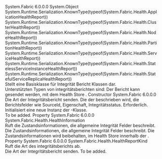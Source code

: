 <Type Name="HealthReport" FullName="System.Fabric.Health.HealthReport">
  <TypeSignature Language="C#" Value="public abstract class HealthReport" />
  <TypeSignature Language="ILAsm" Value=".class public auto ansi abstract beforefieldinit HealthReport extends System.Object" />
  <TypeSignature Language="DocId" Value="T:System.Fabric.Health.HealthReport" />
  <TypeSignature Language="VB.NET" Value="Public MustInherit Class HealthReport" />
  <TypeSignature Language="F#" Value="type HealthReport = class" />
  <AssemblyInfo>
    <AssemblyName>System.Fabric</AssemblyName>
    <AssemblyVersion>6.0.0.0</AssemblyVersion>
  </AssemblyInfo>
  <Base>
    <BaseTypeName>System.Object</BaseTypeName>
  </Base>
  <Interfaces />
  <Attributes>
    <Attribute>
      <AttributeName>System.Runtime.Serialization.KnownType(typeof(System.Fabric.Health.ApplicationHealthReport))</AttributeName>
    </Attribute>
    <Attribute>
      <AttributeName>System.Runtime.Serialization.KnownType(typeof(System.Fabric.Health.ClusterHealthReport))</AttributeName>
    </Attribute>
    <Attribute>
      <AttributeName>System.Runtime.Serialization.KnownType(typeof(System.Fabric.Health.NodeHealthReport))</AttributeName>
    </Attribute>
    <Attribute>
      <AttributeName>System.Runtime.Serialization.KnownType(typeof(System.Fabric.Health.PartitionHealthReport))</AttributeName>
    </Attribute>
    <Attribute>
      <AttributeName>System.Runtime.Serialization.KnownType(typeof(System.Fabric.Health.ServiceHealthReport))</AttributeName>
    </Attribute>
    <Attribute>
      <AttributeName>System.Runtime.Serialization.KnownType(typeof(System.Fabric.Health.StatelessServiceInstanceHealthReport))</AttributeName>
    </Attribute>
    <Attribute>
      <AttributeName>System.Runtime.Serialization.KnownType(typeof(System.Fabric.Health.StatefulServiceReplicaHealthReport))</AttributeName>
    </Attribute>
  </Attributes>
  <Docs>
    <summary>
      <para>Stellt eine Basisklasse für Integrität Bericht Klassen dar.</para>
    </summary>
    <remarks>
      <para>Unterstützten Typen von integritätsberichten sind:<list type="bullet"><item><description><see cref="T:System.Fabric.Health.ApplicationHealthReport" /></description></item><item><description><see cref="T:System.Fabric.Health.ClusterHealthReport" /></description></item><item><description><see cref="T:System.Fabric.Health.NodeHealthReport" /></description></item><item><description><see cref="T:System.Fabric.Health.PartitionHealthReport" /></description></item><item><description><see cref="T:System.Fabric.Health.ServiceHealthReport" /></description></item><item><description><see cref="T:System.Fabric.Health.StatelessServiceInstanceHealthReport" /></description></item><item><description><see cref="T:System.Fabric.Health.StatefulServiceReplicaHealthReport" /></description></item></list></para>
      <para>Der Bericht kann gesendet werden, mit dem Health Store <see cref="M:System.Fabric.FabricClient.HealthClient.ReportHealth(System.Fabric.Health.HealthReport)" />.</para>
    </remarks>
  </Docs>
  <Members>
    <Member MemberName=".ctor">
      <MemberSignature Language="C#" Value="protected HealthReport (System.Fabric.Health.HealthReportKind kind, System.Fabric.Health.HealthInformation healthInformation);" />
      <MemberSignature Language="ILAsm" Value=".method familyhidebysig specialname rtspecialname instance void .ctor(valuetype System.Fabric.Health.HealthReportKind kind, class System.Fabric.Health.HealthInformation healthInformation) cil managed" />
      <MemberSignature Language="DocId" Value="M:System.Fabric.Health.HealthReport.#ctor(System.Fabric.Health.HealthReportKind,System.Fabric.Health.HealthInformation)" />
      <MemberSignature Language="F#" Value="new System.Fabric.Health.HealthReport : System.Fabric.Health.HealthReportKind * System.Fabric.Health.HealthInformation -&gt; System.Fabric.Health.HealthReport" Usage="new System.Fabric.Health.HealthReport (kind, healthInformation)" />
      <MemberType>Constructor</MemberType>
      <AssemblyInfo>
        <AssemblyName>System.Fabric</AssemblyName>
        <AssemblyVersion>6.0.0.0</AssemblyVersion>
      </AssemblyInfo>
      <Parameters>
        <Parameter Name="kind" Type="System.Fabric.Health.HealthReportKind" />
        <Parameter Name="healthInformation" Type="System.Fabric.Health.HealthInformation" />
      </Parameters>
      <Docs>
        <param name="kind">
          <para>Die Art der Integritätsbericht senden. </para>
        </param>
        <param name="healthInformation">
          <para>Die <see cref="T:System.Fabric.Health.HealthInformation" /> der beschrieben wird, die Berichtsfelder wie SourceId, Eigenschaft, Integritätsstatus. Erforderlich.</para>
        </param>
        <summary>
          <para>Initialisiert eine neue Instanz der <see cref="T:System.Fabric.Health.HealthReport" />-Klasse.</para>
        </summary>
        <remarks>To be added.</remarks>
      </Docs>
    </Member>
    <Member MemberName="HealthInformation">
      <MemberSignature Language="C#" Value="public System.Fabric.Health.HealthInformation HealthInformation { get; }" />
      <MemberSignature Language="ILAsm" Value=".property instance class System.Fabric.Health.HealthInformation HealthInformation" />
      <MemberSignature Language="DocId" Value="P:System.Fabric.Health.HealthReport.HealthInformation" />
      <MemberSignature Language="VB.NET" Value="Public ReadOnly Property HealthInformation As HealthInformation" />
      <MemberSignature Language="F#" Value="member this.HealthInformation : System.Fabric.Health.HealthInformation" Usage="System.Fabric.Health.HealthReport.HealthInformation" />
      <MemberType>Property</MemberType>
      <AssemblyInfo>
        <AssemblyName>System.Fabric</AssemblyName>
        <AssemblyVersion>6.0.0.0</AssemblyVersion>
      </AssemblyInfo>
      <ReturnValue>
        <ReturnType>System.Fabric.Health.HealthInformation</ReturnType>
      </ReturnValue>
      <Docs>
        <summary>
          <para>Ruft die Zustandsinformationen, die allgemeine Integrität Felder beschreibt.</para>
        </summary>
        <value>
          <para>Die Zustandsinformationen, die allgemeine Integrität Felder beschreibt.</para>
        </value>
        <remarks>Die Zustandsinformationen wird beibehalten, im Health Store innerhalb der <see cref="T:System.Fabric.Health.HealthEvent" />.</remarks>
      </Docs>
    </Member>
    <Member MemberName="Kind">
      <MemberSignature Language="C#" Value="public System.Fabric.Health.HealthReportKind Kind { get; }" />
      <MemberSignature Language="ILAsm" Value=".property instance valuetype System.Fabric.Health.HealthReportKind Kind" />
      <MemberSignature Language="DocId" Value="P:System.Fabric.Health.HealthReport.Kind" />
      <MemberSignature Language="VB.NET" Value="Public ReadOnly Property Kind As HealthReportKind" />
      <MemberSignature Language="F#" Value="member this.Kind : System.Fabric.Health.HealthReportKind" Usage="System.Fabric.Health.HealthReport.Kind" />
      <MemberType>Property</MemberType>
      <AssemblyInfo>
        <AssemblyName>System.Fabric</AssemblyName>
        <AssemblyVersion>6.0.0.0</AssemblyVersion>
      </AssemblyInfo>
      <ReturnValue>
        <ReturnType>System.Fabric.Health.HealthReportKind</ReturnType>
      </ReturnValue>
      <Docs>
        <summary>
          <para>Ruft die Art des integritätsberichts ab.</para>
        </summary>
        <value>
          <para>Die Art der Integritätsbericht senden.</para>
        </value>
        <remarks>To be added.</remarks>
      </Docs>
    </Member>
  </Members>
</Type>